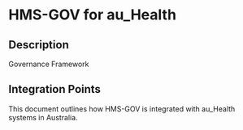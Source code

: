 # HMS-GOV for au_Health

## Description

Governance Framework

## Integration Points

This document outlines how HMS-GOV is integrated with au_Health systems in Australia.
